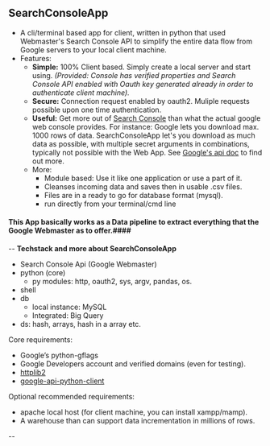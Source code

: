 ## SearchConsoleApp 
- A cli/terminal based app for client, written in python that used Webmaster's Search Console API to simplify the entire data flow from Google servers to your local client machine.
- Features:
	- **Simple:** 100% Client based. Simply create a local server and start using. _(Provided: Console has verified properties and Search Console API enabled with Oauth key generated already in order to authenticate client machine)._
	- **Secure:** Connection request enabled by oauth2. Muliple requests possible upon one time authentication. 
    - **Useful:** Get more out of [Search Console](https://www.google.com/webmasters/tools/home?hl=en) than what the actual google web console provides. For instance: Google lets you download max. 1000 rows of data. SearchConsoleApp let's you download as much data as possible, with multiple secret arguments in combinations, typically not possible with the Web App. See [Google's api doc](https://developers.google.com/webmaster-tools/v3/how-tos/search_analytics) to find out more.
    - More: 
    	- Module based: Use it like one application or use a part of it.
        - Cleanses incoming data and saves then in usable .csv files. 
        - Files are in a ready to go for database format (mysql).
        - run directly from your terminal/cmd line

#### This App basically works as a Data pipeline to extract everything that the Google Webmaster as to offer.####
--
**Techstack and more about SearchConsoleApp**
- Search Console Api (Google Webmaster)
- python (core)
	- py modules: http, oauth2, sys, argv, pandas, os.
- shell
- db
	- local instance: MySQL
    - Integrated: Big Query
- ds: hash, arrays, hash in a array etc.

Core requirements:
- Google’s python-gflags
- Google Developers account and verified domains (even for testing).
- [httplib2](https://github.com/jcgregorio/httplib2)
- [google-api-python-client](https://github.com/google/google-api-python-client)

Optional recommended requirements:
- apache local host (for client machine, you can install xampp/mamp).
- A warehouse than can support data incrementation in millions of rows.

-- 
